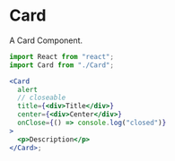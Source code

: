 # Card

A Card Component.

```jsx
import React from "react";
import Card from "./Card";

<Card
  alert
  // closeable
  title={<div>Title</div>}
  center={<div>Center</div>}
  onClose={() => console.log("closed")}
>
  <p>Description</p>
</Card>;
```
